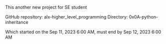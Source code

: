 This another new project for SE student

GitHub repository: alx-higher_level_programming
Directory: 0x0A-python-inheritance

Which started on the Sep 11, 2023 6:00 AM, must end by Sep 12, 2023 6:00 AM
